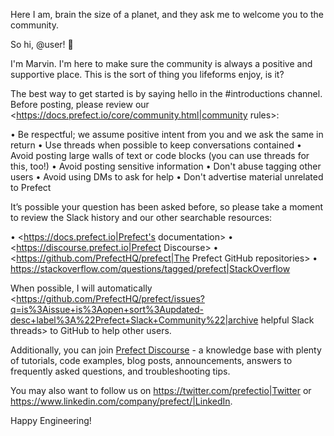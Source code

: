 Here I am, brain the size of a planet, and they ask me to welcome you to the community.

So hi, @user! :wave:

I'm Marvin. I'm here to make sure the community is always a positive and supportive place. This is the sort of thing you lifeforms enjoy, is it?

The best way to get started is by saying hello in the #introductions channel. Before posting, please review our <https://docs.prefect.io/core/community.html|community rules>:

• Be respectful; we assume positive intent from you and we ask the same in return
• Use threads when possible to keep conversations contained
• Avoid posting large walls of text or code blocks (you can use threads for this, too!)
• Avoid posting sensitive information
• Don't abuse tagging other users
• Avoid using DMs to ask for help
• Don't advertise material unrelated to Prefect

It’s possible your question has been asked before, so please take a moment to review the Slack history and our other searchable resources:

• <https://docs.prefect.io|Prefect's documentation>
• <https://discourse.prefect.io|Prefect Discourse>
• <https://github.com/PrefectHQ/prefect|The Prefect GitHub repositories>
• <https://stackoverflow.com/questions/tagged/prefect|StackOverflow>

When possible, I will automatically <https://github.com/PrefectHQ/prefect/issues?q=is%3Aissue+is%3Aopen+sort%3Aupdated-desc+label%3A%22Prefect+Slack+Community%22|archive helpful Slack threads> to GitHub to help other users.

Additionally, you can join [Prefect Discourse](https://discourse.prefect.io/) - a knowledge base with plenty of tutorials, code examples, blog posts, announcements, answers to frequently asked questions, and troubleshooting tips.

You may also want to follow us on <https://twitter.com/prefectio|Twitter> or <https://www.linkedin.com/company/prefect/|LinkedIn>.

Happy Engineering!
